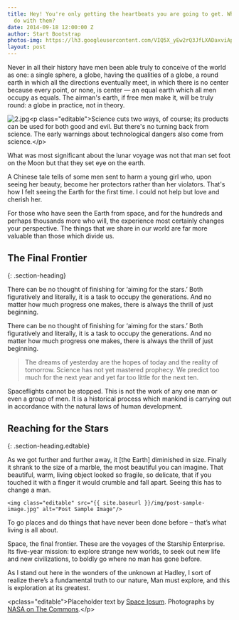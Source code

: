 ```yaml
---
title: Hey! You're only getting the heartbeats you are going to get. What will you
  do with them?
date: 2014-09-18 12:00:00 Z
author: Start Bootstrap
photos-img: https://lh3.googleusercontent.com/VIQ5X_yEw2rQ3JfLXADaxviAp22NEOqRq3qLrKWO_IDkumsGgEmk2atusbRFee_0xrJyWP4T2uY=w1680-e30
layout: post
---
```


Never in all their history have men been able truly to conceive of the world as one: a single sphere, a globe, having the qualities of a globe, a round earth in which all the directions eventually meet, in which there is no center because every point, or none, is center — an equal earth which all men occupy as equals. The airman's earth, if free men make it, will be truly round: a globe in practice, not in theory.

![2.jpg](//lh3.googleusercontent.com/0XgrG8EURnFRXFWNzBqhkI-Bb1GRKz7LEklzgzqXGNCyYhtcfzPcvkmDxYuPgGLOJUQJ-45fzKM=s0-e30)&lt;p class="editable"&gt;Science cuts two ways, of course; its products can be used for both good and evil. But there's no turning back from science. The early warnings about technological dangers also come from science.&lt;/p&gt;

What was most significant about the lunar voyage was not that man set foot on the Moon but that they set eye on the earth.

A Chinese tale tells of some men sent to harm a young girl who, upon seeing her beauty, become her protectors rather than her violators. That's how I felt seeing the Earth for the first time. I could not help but love and cherish her.

For those who have seen the Earth from space, and for the hundreds and perhaps thousands more who will, the experience most certainly changes your perspective. The things that we share in our world are far more valuable than those which divide us.

## The Final Frontier
{: .section-heading}

There can be no thought of finishing for ‘aiming for the stars.’ Both figuratively and literally, it is a task to occupy the generations. And no matter how much progress one makes, there is always the thrill of just beginning.

There can be no thought of finishing for ‘aiming for the stars.’ Both figuratively and literally, it is a task to occupy the generations. And no matter how much progress one makes, there is always the thrill of just beginning.

> The dreams of yesterday are the hopes of today and the reality of tomorrow. Science has not yet mastered prophecy. We predict too much for the next year and yet far too little for the next ten.

Spaceflights cannot be stopped. This is not the work of any one man or even a group of men. It is a historical process which mankind is carrying out in accordance with the natural laws of human development.

## Reaching for the Stars
{: .section-heading.edtable}

As we got further and further away, it [the Earth] diminished in size. Finally it shrank to the size of a marble, the most beautiful you can imagine. That beautiful, warm, living object looked so fragile, so delicate, that if you touched it with a finger it would crumble and fall apart. Seeing this has to change a man.

```
<img class="editable" src="{{ site.baseurl }}/img/post-sample-image.jpg" alt="Post Sample Image"/>
```

To go places and do things that have never been done before – that’s what living is all about.

Space, the final frontier. These are the voyages of the Starship Enterprise. Its five-year mission: to explore strange new worlds, to seek out new life and new civilizations, to boldly go where no man has gone before.

As I stand out here in the wonders of the unknown at Hadley, I sort of realize there’s a fundamental truth to our nature, Man must explore, and this is exploration at its greatest.

&lt;pclass="editable"&gt;Placeholder text by [Space Ipsum](http://spaceipsum.com/). Photographs by [NASA on The Commons](https://www.flickr.com/photos/nasacommons/).&lt;/p&gt;